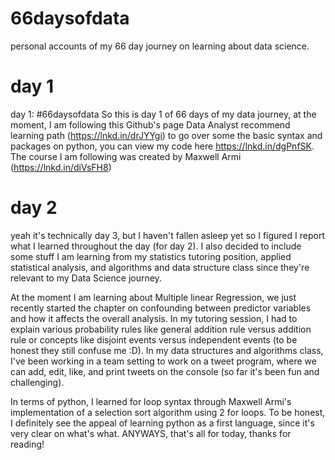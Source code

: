 # 66daysofdata
personal accounts of my 66 day journey on learning about data science. 

# day 1 

day 1: #66daysofdata So this is day 1 of 66 days of my data journey, at the moment, I am following this Github's page Data Analyst recommend learning path (https://lnkd.in/drJYYgi) to go over some the basic syntax and packages on python, you can view my code here https://lnkd.in/dgPnfSK. The course I am following was created by Maxwell Armi (https://lnkd.in/diVsFH8)

# day 2
yeah it's technically day 3, but I haven't fallen asleep yet so I figured I report what I learned throughout the day (for day 2). I also decided to include some stuff I am learning from my statistics tutoring position, applied statistical analysis, and algorithms and data structure class since they're relevant to my Data Science journey. 

At the moment I am learning about Multiple linear Regression, we just recently started the chapter on confounding between predictor variables and how it affects the overall analysis. In my tutoring session, I had to explain various probability rules like general addition rule versus addition rule or concepts like disjoint events versus independent events (to be honest they still confuse me :D). In my data structures and algorithms class, I've been working in a team setting to work on a tweet program, where we can add, edit, like, and print tweets on the console (so far it's been fun and challenging). 

In terms of python, I learned for loop syntax through Maxwell Armi's implementation of a selection sort algorithm using 2 for loops. To be honest, I definitely see the appeal of learning python as a first language, since it's very clear on what's what. ANYWAYS, that's all for today, thanks for reading!
